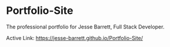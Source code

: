 # Portfolio-Site
 The professional portfolio for Jesse Barrett, Full Stack Developer.

Active Link: https://jesse-barrett.github.io/Portfolio-Site/
